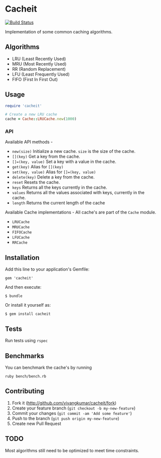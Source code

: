 # Cacheit
[![Build Status](https://travis-ci.org/vivangkumar/cacheit.svg)](https://travis-ci.org/vivangkumar/cacheit)

Implementation of some common caching algorithms.

## Algorithms

- LRU (Least Recently Used)
- MRU (Most Recently Used)
- RR (Random Replacement)
- LFU (Least Frequently Used)
- FIFO (First In First Out)

## Usage

```ruby
require 'cacheit'

# Create a new LRU cache
cache = Cache::LRUCache.new(1000)
```

### API

Available API methods -

- `new(size)`
  Initialize a new cache. `size` is the size of the cache.
- `[](key)`
  Get a key from the cache.
- `[]=(key, value)`
  Set a key with a value in the cache.
- `get(key)`
  Alias for `[](key)`
- `set(key, value)`
  Alias for `[]=(key, value)`
- `delete(key)`
  Delete a key from the cache.
- `reset`
  Resets the cache. 
- `keys`
  Returns all the keys currently in the cache.
- `values`
  Returns all the values associated with keys, currently in the cache.
- `length`
  Returns the current length of the cache

Available Cache implementations -
All cache's are part of the `Cache` module.

- `LRUCache`
- `MRUCache`
- `FIFOCache`
- `LFUCache`
- `RRCache`

## Installation

Add this line to your application's Gemfile:

    gem 'cacheit'

And then execute:

    $ bundle

Or install it yourself as:

    $ gem install cacheit

## Tests

Run tests using `rspec`

## Benchmarks

You can benchmark the cache's by running

```
ruby bench/bench.rb
```

## Contributing

1. Fork it (http://github.com/vivangkumar/cacheit/fork)
2. Create your feature branch (`git checkout -b my-new-feature`)
3. Commit your changes (`git commit -am 'Add some feature'`)
4. Push to the branch (`git push origin my-new-feature`)
5. Create new Pull Request

## TODO

Most algorithms still need to be optimized to meet time constraints.
